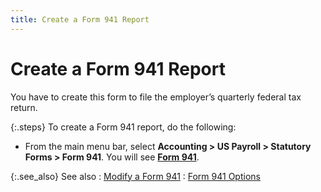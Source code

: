 ```yaml
---
title: Create a Form 941 Report
---
```


# Create a Form 941 Report


You have to create this form to file the employer’s quarterly federal  tax return.


{:.steps}
To create a Form 941 report, do the following:

- From the main  menu bar, select **Accounting &gt; US Payroll 
 &gt; Statutory Forms &gt; Form 941**. You will see [**Form 941**]({{site.prl_baseurl}}/misc/employee_form_941_sfr.html).



{:.see_also}
See also
: [Modify a Form  941]({{site.prl_baseurl}}/statutory-forms-and-reports/form-941/creating-a-form-941-report/modify_a_form_941sfr.html)
: [Form  941 Options]({{site.prl_baseurl}}/statutory-forms-and-reports/form-941/creating-a-form-941-report/employee_form_941_options_sfr.html)
